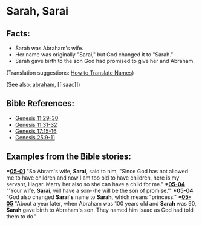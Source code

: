 # Sarah, Sarai #

## Facts: ##

 * Sarah was Abraham's wife.
 * Her name was originally "Sarai," but God changed it to "Sarah."
 * Sarah gave birth to the son God had promised to give her and Abraham.
 
(Translation suggestions: [How to Translate Names](https://git.door43.org/Door43/en-ta-translate-vol1/src/master/content/translate_names.md))
   
(See also: [abraham](../other/abraham.md), [[isaac]])

## Bible References: ##

* [Genesis 11:29-30](https://door43.org/en/bible/notes/gen/11/29)
* [Genesis 11:31-32](https://door43.org/en/bible/notes/gen/11/31)
* [Genesis 17:15-16](https://door43.org/en/bible/notes/gen/17/15)
* [Genesis 25:9-11](https://door43.org/en/bible/notes/gen/25/09)

## Examples from the Bible stories: ##

  __*[05-01](https://door43.org/en/obs/notes/frames/05-01)__ "So Abram's wife, __Sarai__, said to him, "Since God has not allowed me to have children and now I am too old to have children, here is my servant, Hagar. Marry her also so she can have a child for me."
  __*[05-04](https://door43.org/en/obs/notes/frames/05-04)__ "'Your wife, __Sarai__, will have a son--he will be the son of promise.'"
  __*[05-04](https://door43.org/en/obs/notes/frames/05-04)__ "God also changed __Sarai's__ name to __Sarah__, which means "princess."
  __*[05-05](https://door43.org/en/obs/notes/frames/05-05)__ "About a year later, when Abraham was 100 years old and __Sarah__ was 90, __Sarah__ gave birth to Abraham's son. They named him Isaac as God had told them to do."




